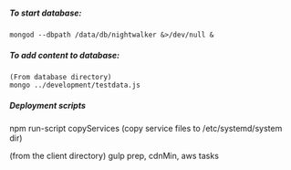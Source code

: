 ##### To start database:
    mongod --dbpath /data/db/nightwalker &>/dev/null &

##### To add content to database:
    (From database directory)
    mongo ../development/testdata.js

##### Deployment scripts
npm run-script copyServices
    (copy service files to /etc/systemd/system dir)
    
(from the client directory) gulp 
    prep, cdnMin, aws tasks

